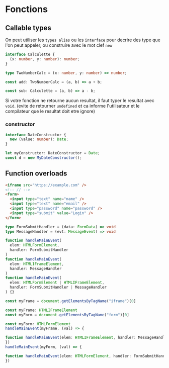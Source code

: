 # Fonctions

## Callable types

On peut utiliser les `types alias` ou les `interface` pour decrire des type que l'on peut appeler, ou construire avec le mot clef `new`

```ts
interface Calculette {
  (x: number, y: number): number;
}

type TwoNumberCalc = (x: number, y: number) => number;

const add: TwoNumberCalc = (a, b) => a + b;

const sub: Calculette = (a, b) => a - b;
```

Si votre fonction ne retourne aucun resultat, il faut typer le resultat avec `void`. (evite de retourner `undefined` et ca informe l'utilisateur et le compilateur que le resultat doit etre ignore)

### constructor

```ts
interface DateConstructor {
  new (value: number): Date;
}

let myConstructor: DateConstructor = Date;
const d = new MyDateConstructor();
```

## Function overloads

```html
<iframe src="https://example.com" />
<!-- // -->
<form>
  <input type="text" name="name" />
  <input type="text" name="email" />
  <input type="password" name="password" />
  <input type="submit" value="Login" />
</form>
```

```ts
type FormSubmitHandler = (data: FormData) => void
type MessageHandler = (evt: MessageEvent) => void

function handleMainEvent(
  elem: HTMLFormElement,
  handler: FormSubmitHandler
)
function handleMainEvent(
  elem: HTMLIFrameElement,
  handler: MessageHandler
)
function handleMainEvent(
  elem: HTMLFormElement | HTMLIFrameElement,
  handler: FormSubmitHandler | MessageHandler
) {}

const myFrame = document.getElementsByTagName("iframe")[0]

const myFrame: HTMLIFrameElement
const myForm = document.getElementsByTagName("form")[0]

const myForm: HTMLFormElement
handleMainEvent(myFrame, (val) => {

function handleMainEvent(elem: HTMLIFrameElement, handler: MessageHandler): any (+1 overload)
})
handleMainEvent(myForm, (val) => {

function handleMainEvent(elem: HTMLFormElement, handler: FormSubmitHandler): any (+1 overload)
})
```
